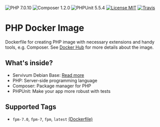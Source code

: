 ![PHP 7.0.10](https://img.shields.io/badge/PHP-7.0.10-brightgreen.svg?style=flat-square) ![Composer 1.2.0](https://img.shields.io/badge/Composer-1.2.0-brightgreen.svg?style=flat-square) ![PHPUnit 5.5.4](https://img.shields.io/badge/PHPUnit-5.5.4-brightgreen.svg?style=flat-square) [![License MIT](https://img.shields.io/badge/license-MIT-blue.svg?style=flat-square)](https://opensource.org/licenses/MIT) [![Travis](https://img.shields.io/travis/servivum/docker-php.svg?style=flat-square)](https://travis-ci.org/servivum/docker-php)

# PHP Docker Image

Dockerfile for creating PHP image with necessary extensions and handy tools, e.g. Composer. See 
[Docker Hub](https://hub.docker.com/r/servivum/php) for more details about the image.

## What's inside?

- Servivum Debian Base: [Read more](https://github.com/servivum/docker-debian)
- PHP: Server-side programming language
- Composer: Package manager for PHP
- PHPUnit: Make your app more robust with tests

## Supported Tags

- `fpm-7.0`, `fpm-7`, `fpm`, `latest` [(Dockerfile)](https://github.com/servivum/docker-php)